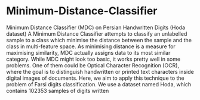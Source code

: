 # Minimum-Distance-Classifier
Minimum Distance Classifier (MDC) on Persian Handwritten Digits (Hoda dataset)
A Minimum Distance Classifier attempts to classify an unlabelled sample to a class which minimise the distance between the sample and the class in multi-feature space. As minimising distance is a measure for maximising similarity, MDC actually assigns data to its most similar category.
While MDC might look too basic, it works pretty well in some problems. One of them could be Optical Character Recognition (OCR), where the goal is to distinguish handwritten or printed text characters inside digital images of documents. 
Here, we aim to apply this technique to the problem of Farsi digits classification. We use a dataset named Hoda, which contains 102353 samples of digits written
